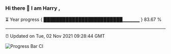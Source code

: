 ### Hi there 👋 I am Harry , 

⏳ Year progress { █████████████████████████▁▁▁▁▁ } 83.67 %

---

⏰ Updated on Tue, 02 Nov 2021 09:28:44 GMT

![Progress Bar CI](https://github.com/duykhang68/duykhang68/workflows/Progress%20Bar%20CI/badge.svg)
